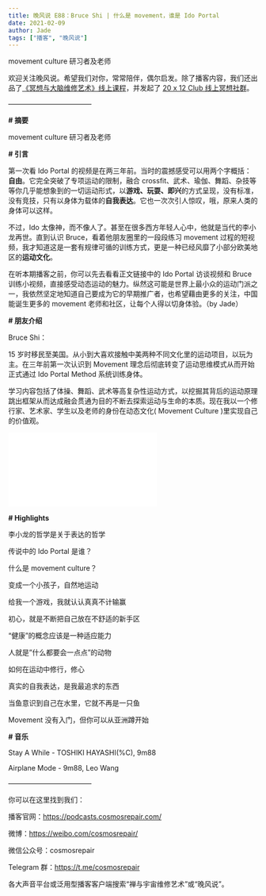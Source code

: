 ```yaml
---
title: 晚风说 E88：Bruce Shi | 什么是 movement，谁是 Ido Portal
date: 2021-02-09
author: Jade
tags: ["播客", "晚风说"]
---
```


movement culture 研习者及老师

<!--more-->

欢迎关注晚风说。希望我们对你，常常陪伴，偶尔启发。除了播客内容，我们还出品了[《冥想与大脑维修艺术》线上课程](https://mp.weixin.qq.com/s?__biz=MzA5Nzk4MDMxMg==&mid=2247484680&idx=1&sn=2a5b8f1e1f1c1e6820adf5cc95d997fe&chksm=9099dfffa7ee56e9408aa248731e3e3e502c984ca1e577decc28d66d458f2e93a600dc6d6b40&scene=21#wechat_redirect)，并发起了 [20 x 12 Club 线上冥想社群](https://mp.weixin.qq.com/s?__biz=MzA5Nzk4MDMxMg==&mid=2247484834&idx=1&sn=ebd2c537b12e63baef2e9eaac505c26b&chksm=9099df55a7ee5643ab84485931d52082bbb2a6ee7078bdd536faf2cbbcb7bb22783aeaf13d4b&scene=21#wechat_redirect)。

————————————

**# 摘要**

movement culture 研习者及老师

**# 引言**

第一次看 Ido Portal 的视频是在两三年前。当时的震撼感受可以用两个字概括：**自由**。它完全突破了专项运动的限制，融合 crossfit、武术、瑜伽、舞蹈、杂技等等你几乎能想象到的一切运动形式，以**游戏、玩耍、即兴**的方式呈现，没有标准，没有竞技，只有以身体为载体的**自我表达**。它也一次次引人惊叹，哦，原来人类的身体可以这样。

不过，Ido 太像神，而不像人了。甚至在很多西方年轻人心中，他就是当代的李小龙再世。直到认识 Bruce，看着他朋友圈里的一段段练习 movement 过程的短视频，我才知道这是一套有规律可循的训练方式，更是一种已经风靡了小部分欧美地区的**运动文化**。

在听本期播客之前，你可以先去看看正文链接中的 Ido Portal 访谈视频和 Bruce 训练小视频，直接感受动态运动的魅力。纵然这可能是世界上最小众的运动门派之一，我依然坚定地知道自己要成为它的早期推广者，也希望藉由更多的关注，中国能诞生更多的 movement 老师和社区，让每个人得以切身体验。（by Jade）

**# 朋友介绍**

Bruce Shi：

15 岁时移民至美国。从小到大喜欢接触中美两种不同文化里的运动项目，以玩为主。在三年前第一次认识到 Movement 理念后彻底转变了运动思维模式从而开始正式通过 Ido Portal Method 系统训练身体。

学习内容包括了体操、舞蹈、武术等高复杂性运动方式，以挖掘其背后的运动原理跳出框架从而达成融会贯通为目的不断去探索运动与生命的本质。现在我以一个修行家、艺术家、学生以及老师的身份在动态文化( Movement Culture )里实现自己的价值观。

<iframe src="//player.bilibili.com/player.html?aid=41905720&bvid=BV1tt411t7Et&cid=73575100&page=1" scrolling="no" border="0" frameborder="no" framespacing="0" allowfullscreen="true"> </iframe>

**# Highlights**

李小龙的哲学是关于表达的哲学

传说中的 Ido Portal 是谁？

什么是 movement culture？

变成一个小孩子，自然地运动

给我一个游戏，我就认认真真不计输赢

初心，就是不断把自己放在不舒适的新手区

“健康”的概念应该是一种适应能力

人就是”什么都要会一点点”的动物

如何在运动中修行，修心

真实的自我表达，是我最追求的东西

当鱼意识到自己在水里，它就不再是一只鱼

Movement 没有入门，但你可以从亚洲蹲开始

**# 音乐**

Stay A While - TOSHIKI HAYASHI(%C), 9m88

Airplane Mode - 9m88, Leo Wang

————————————

你可以在这里找到我们：

播客官网：https://podcasts.cosmosrepair.com/

微博：https://weibo.com/cosmosrepair/

微信公众号：cosmosrepair

Telegram 群：https://t.me/cosmosrepair

各大声音平台或泛用型播客客户端搜索“禅与宇宙维修艺术”或“晚风说”。